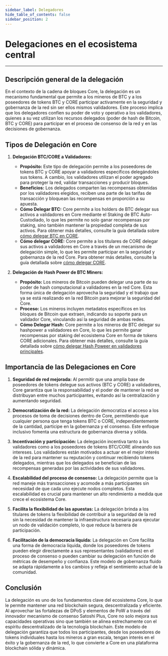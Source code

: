 ```yaml
---
sidebar_label: Delegadores
hide_table_of_contents: false
sidebar_position: 2
---
```


# Delegaciones en el ecosistema central

---

## Descripción general de la delegación

En el contexto de la cadena de bloques Core, la delegación es un mecanismo fundamental que permite a los mineros de BTC y a los poseedores de tokens BTC y CORE participar activamente en la seguridad y gobernanza de la red sin ser ellos mismos validadores. Este proceso implica que los delegadores confíen su poder de voto y operativo a los validadores, quienes a su vez utilizan los recursos delegados (poder de hash de Bitcoin, BTC y CORE) para participar en el proceso de consenso de la red y en las decisiones de gobernanza.

## Tipos de Delegación en Core

1. **Delegación BTC/CORE a Validadores:**

    - **Propósito:** Este tipo de delegación permite a los poseedores de tokens BTC y CORE apoyar a validadores específicos delegándoles sus tokens. A cambio, los validadores utilizan el poder agregado para proteger la red, validar transacciones y producir bloques.
    - **Beneficios:** Los delegados comparten las recompensas obtenidas por los validadores elegidos, reciben una parte de las tarifas de transacción y bloquean las recompensas en proporción a su apuesta.
    - **Cómo Delegar BTC:** Core permite a los holders de BTC delegar sus activos a validadores en Core mediante el Staking de BTC Auto-Custodiado, lo que les permite no solo ganar recompensas por staking, sino también mantener la propiedad completa de sus activos. Para obtener más detalles, consulte la guía detallada sobre [cómo delegar BTC en CORE](../stake-and-delegate/btc-staking/stake-btc-guide.md).
    - **Cómo delegar CORE:** Core permite a los titulares de CORE delegar sus activos a validadores en Core a través de un mecanismo de delegación simple, lo que les permite participar en la seguridad y gobernanza de la red Core. Para obtener más detalles, consulte la guía detallada sobre [cómo delegar CORE](./CORE-staking.md).

2. **Delegación de Hash Power de BTC Miners:**

    - **Propósito:** Los mineros de Bitcoin pueden delegar una parte de su poder de hash computacional a validadores en la red Core. Esta forma única de delegación aprovecha la seguridad y el trabajo que ya se está realizando en la red Bitcoin para mejorar la seguridad del Core.
    - **Proceso:** Los mineros incluyen metadatos específicos en los bloques de Bitcoin que extraen, indicando su soporte para un validador Core, vinculando así la seguridad de ambas redes.
    - **Cómo Delegar Hash:** Core permite a los mineros de BTC delegar su hashpower a validadores en Core, lo que les permite ganar recompensas por staking del ecosistema Core en forma de tokens CORE adicionales. Para obtener más detalles, consulte la guía detallada sobre [cómo delegar Hash Poweer en validadores principales](./delegating-hash.md).

## Importancia de las Delegaciones en Core

1. **Seguridad de red mejorada:** Al permitir que una amplia base de poseedores de tokens delegue sus activos (BTC y CORE) a validadores, Core garantiza que la responsabilidad y el poder de mantener la red se distribuyan entre muchos participantes, evitando así la centralización y aumentando seguridad.

2. **Democratización de la red:** La delegación democratiza el acceso a los procesos de toma de decisiones dentro de Core, permitiendo que cualquier persona que tenga tokens BTC o CORE, independientemente de la cantidad, participe en la gobernanza y el consenso. Este enfoque inclusivo fomenta una estructura de gobernanza diversa y sólida.

3. **Incentivación y participación:** La delegación incentiva tanto a los validadores como a los poseedores de tokens BTC/CORE alineando sus intereses. Los validadores están motivados a actuar en el mejor interés de la red para mantener su reputación y continuar recibiendo tokens delegados, mientras que los delegados se benefician de las recompensas generadas por las actividades de sus validadores.

4. **Escalabilidad del proceso de consenso:** La delegación permite que la red maneje más transacciones y acomode a más participantes sin necesidad de que cada uno ejecute nodos completos. Esta escalabilidad es crucial para mantener un alto rendimiento a medida que crece el ecosistema Core.

5. **Facilita la flexibilidad de las apuestas:** La delegación brinda a los titulares de tokens la flexibilidad de contribuir a la seguridad de la red sin la necesidad de mantener la infraestructura necesaria para ejecutar un nodo de validación completo, lo que reduce la barrera de participación.

6. **Facilitación de la democracia líquida:** La delegación en Core facilita una forma de democracia líquida, donde los poseedores de tokens pueden elegir directamente a sus representantes (validadores) en el proceso de consenso o pueden cambiar su delegación en función de métricas de desempeño y confianza. Este modelo de gobernanza fluido se adapta rápidamente a los cambios y refleja el sentimiento actual de la comunidad.

## Conclusión

La delegación es uno de los fundamentos clave del ecosistema Core, lo que le permite mantener una red blockchain segura, descentralizada y eficiente. Al aprovechar las fortalezas de DPoS y elementos de PoW a través del innovador mecanismo de consenso Satoshi Plus, Core no solo mejora sus capacidades operativas sino que también se alinea estrechamente con el espíritu descentralizado de la tecnología blockchain. Este modelo de delegación garantiza que todos los participantes, desde los poseedores de tokens individuales hasta los mineros a gran escala, tengan interés en el éxito y la gobernanza de la red, lo que convierte a Core en una plataforma blockchain sólida y dinámica.